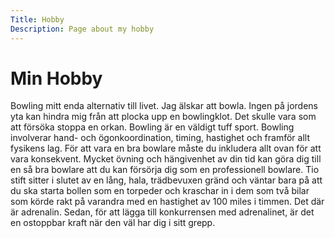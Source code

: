 ```yaml
---
Title: Hobby
Description: Page about my hobby
---
```


Min Hobby
=================
Bowling mitt enda alternativ till livet. Jag älskar att bowla. Ingen på jordens yta kan hindra mig från att plocka upp en bowlingklot. Det skulle vara som att försöka stoppa en orkan. Bowling är en väldigt tuff sport. Bowling involverar hand- och ögonkoordination, timing, hastighet och framför allt fysikens lag. För att vara en bra bowlare måste du inkludera allt ovan för att vara konsekvent. Mycket övning och hängivenhet av din tid kan göra dig till en så bra bowlare att du kan försörja dig som en professionell bowlare. Tio stift sitter i slutet av en lång, hala, trädbevuxen gränd och väntar bara på att du ska starta bollen som en torpeder och kraschar in i dem som två bilar som körde rakt på varandra med en hastighet av 100 miles i timmen. Det där är adrenalin. Sedan, för att lägga till konkurrensen med adrenalinet, är det en ostoppbar kraft när den väl har dig i sitt grepp.